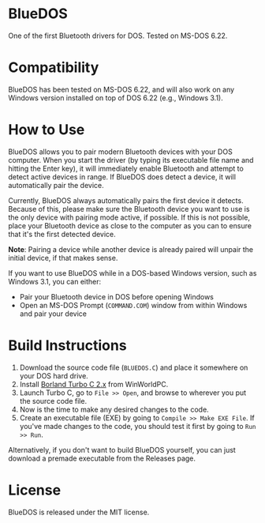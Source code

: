 # BlueDOS
One of the first Bluetooth drivers for DOS. Tested on MS-DOS 6.22.

# Compatibility
BlueDOS has been tested on MS-DOS 6.22, and will also work on any Windows version installed on top of DOS 6.22 (e.g., Windows 3.1).

# How to Use
BlueDOS allows you to pair modern Bluetooth devices with your DOS computer. When you start the driver (by typing its executable file name and hitting the Enter key), it will immediately enable Bluetooth and attempt to detect active devices in range. If BlueDOS does detect a device, it will automatically pair the device.

Currently, BlueDOS always automatically pairs the first device it detects. Because of this, please make sure the Bluetooth device you want to use is the only device with pairing mode active, if possible. If this is not possible, place your Bluetooth device as close to the computer as you can to ensure that it's the first detected device.

**Note**: Pairing a device while another device is already paired will unpair the initial device, if that makes sense. 

If you want to use BlueDOS while in a DOS-based Windows version, such as Windows 3.1, you can either:

- Pair your Bluetooth device in DOS before opening Windows
- Open an MS-DOS Prompt (`COMMAND.COM`) window from within Windows and pair your device

# Build Instructions
1. Download the source code file (`BLUEDOS.C`) and place it somewhere on your DOS hard drive.
2. Install [Borland Turbo C 2.x](https://winworldpc.com/product/borland-turbo-c/2x) from WinWorldPC.
3. Launch Turbo C, go to `File >> Open`, and browse to wherever you put the source code file.
4. Now is the time to make any desired changes to the code.
5. Create an executable file (EXE) by going to `Compile >> Make EXE File`. If you've made changes to the code, you should test it first by going to `Run >> Run`.

Alternatively, if you don't want to build BlueDOS yourself, you can just download a premade executable from the Releases page.

# License
BlueDOS is released under the MIT license.
